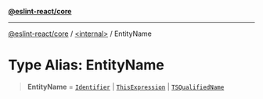 [**@eslint-react/core**](../../README.md)

***

[@eslint-react/core](../../README.md) / [\<internal\>](../README.md) / EntityName

# Type Alias: EntityName

> **EntityName** = [`Identifier`](../interfaces/Identifier.md) \| [`ThisExpression`](../interfaces/ThisExpression.md) \| [`TSQualifiedName`](../interfaces/TSQualifiedName.md)
